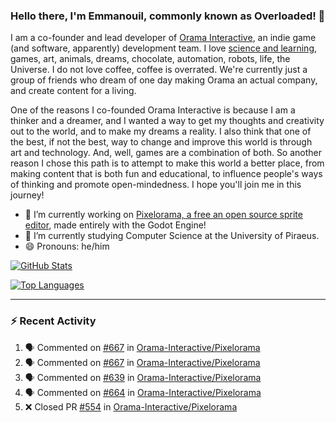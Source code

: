 ### Hello there, I'm Emmanouil, commonly known as Overloaded! 👋
I am a co-founder and lead developer of [Orama Interactive](https://www.orama-interactive.com/), an indie game (and software, apparently) development team. I love [science and learning](https://github.com/OverloadedOrama/KnowledgeBase), games, art, animals, dreams, chocolate, automation, robots, life, the Universe. I do not love coffee, coffee is overrated. We're currently just a group of friends who dream of one day making Orama an actual company, and create content for a living.

One of the reasons I co-founded Orama Interactive is because I am a thinker and a dreamer, and I wanted a way to get my thoughts and creativity out to the world, and to make my dreams a reality. I also think that one of the best, if not the best, way to change and improve this world is through art and technology. And, well, games are a combination of both. So another reason I chose this path is to attempt to make this world a better place, from making content that is both fun and educational, to influence people's ways of thinking and promote open-mindedness. I hope you'll join me in this journey!

- 🔭 I’m currently working on [Pixelorama, a free an open source sprite editor](https://github.com/Orama-Interactive/Pixelorama), made entirely with the Godot Engine!
- 🌱 I’m currently studying Computer Science at the University of Piraeus.
- 😄 Pronouns: he/him

[![GitHub Stats](https://github-readme-stats.vercel.app/api/?username=OverloadedOrama&show_icons=true&theme=merko)](https://github.com/anuraghazra/github-readme-stats)

[![Top Languages](https://github-readme-stats.vercel.app/api/top-langs/?username=OverloadedOrama&layout=compact&theme=merko)](https://github.com/anuraghazra/github-readme-stats)

---

### :zap: Recent Activity

<!--START_SECTION:activity-->
1. 🗣 Commented on [#667](https://github.com/Orama-Interactive/Pixelorama/issues/667) in [Orama-Interactive/Pixelorama](https://github.com/Orama-Interactive/Pixelorama)
2. 🗣 Commented on [#667](https://github.com/Orama-Interactive/Pixelorama/issues/667) in [Orama-Interactive/Pixelorama](https://github.com/Orama-Interactive/Pixelorama)
3. 🗣 Commented on [#639](https://github.com/Orama-Interactive/Pixelorama/issues/639) in [Orama-Interactive/Pixelorama](https://github.com/Orama-Interactive/Pixelorama)
4. 🗣 Commented on [#664](https://github.com/Orama-Interactive/Pixelorama/issues/664) in [Orama-Interactive/Pixelorama](https://github.com/Orama-Interactive/Pixelorama)
5. ❌ Closed PR [#554](https://github.com/Orama-Interactive/Pixelorama/pull/554) in [Orama-Interactive/Pixelorama](https://github.com/Orama-Interactive/Pixelorama)
<!--END_SECTION:activity-->

<!--
**OverloadedOrama/OverloadedOrama** is a ✨ _special_ ✨ repository because its `README.md` (this file) appears on your GitHub profile.

Here are some ideas to get you started:

- 👯 I’m looking to collaborate on ...
- 🤔 I’m looking for help with ...
- 💬 Ask me about ...
- 📫 How to reach me: ...
- ⚡ Fun fact: ...
-->
